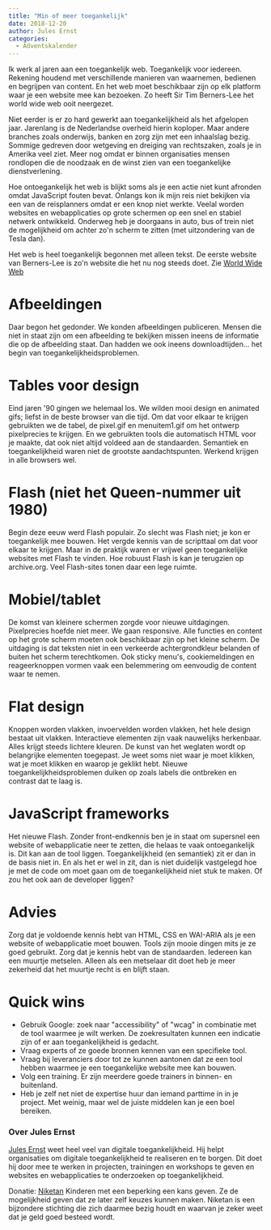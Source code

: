 ```yaml
---
title: "Min of meer toegankelijk"
date: 2018-12-20
author: Jules Ernst
categories: 
  - Adventskalender
---
```

Ik werk al jaren aan een toegankelijk web. Toegankelijk voor iedereen. Rekening houdend met verschillende manieren van waarnemen, bedienen en begrijpen van content. En het web moet beschikbaar zijn op elk platform waar je een website mee kan bezoeken. Zo heeft Sir Tim Berners-Lee het world wide web ooit neergezet.

Niet eerder is er zo hard gewerkt aan toegankelijkheid als het afgelopen jaar. Jarenlang is de Nederlandse overheid hierin koploper. Maar andere branches zoals onderwijs, banken en zorg zijn met een inhaalslag bezig. Sommige gedreven door wetgeving en dreiging van rechtszaken, zoals je in Amerika veel ziet. Meer nog omdat er binnen organisaties mensen rondlopen die de noodzaak en de winst zien van een toegankelijke dienstverlening.

Hoe ontoegankelijk het web is blijkt soms als je een actie niet kunt afronden omdat JavaScript fouten bevat. Onlangs kon ik mijn reis niet bekijken via een van de reisplanners omdat er een knop niet werkte. Veelal worden websites en webapplicaties op grote schermen op een snel en stabiel netwerk ontwikkeld. Onderweg heb je doorgaans in auto, bus of trein niet de mogelijkheid om achter zo'n scherm te zitten (met uitzondering van de Tesla dan).

Het web is heel toegankelijk begonnen met alleen tekst. De eerste website van Berners-Lee is zo'n website die het nu nog steeds doet. Zie [World Wide Web](http://info.cern.ch/hypertext/WWW/TheProject.html)

# Afbeeldingen

Daar begon het gedonder. We konden afbeeldingen publiceren. Mensen die niet in staat zijn om een afbeelding te bekijken missen ineens de informatie die op de afbeelding staat. Dan hadden we ook ineens downloadtijden... het begin van toegankelijkheidsproblemen.

# Tables voor design

Eind jaren '90 gingen we helemaal los. We wilden mooi design en animated gifs; liefst in de beste browser van die tijd. Om dat voor elkaar te krijgen gebruikten we de tabel, de pixel.gif en menuitem1.gif om het ontwerp pixelprecies te krijgen. En we gebruikten tools die automatisch HTML voor je maakte, dat ook niet altijd voldeed aan de standaarden. Semantiek en toegankelijkheid waren niet de grootste aandachtspunten. Werkend krijgen in alle browsers wel.

# Flash (niet het Queen-nummer uit 1980)

Begin deze eeuw werd Flash populair. Zo slecht was Flash niet; je kon er toegankelijk mee bouwen. Het vergde kennis van de scripttaal om dat voor elkaar te krijgen. Maar in de praktijk waren er vrijwel geen toegankelijke websites met Flash te vinden. Hoe robuust Flash is kan je terugzien op archive.org. Veel Flash-sites tonen daar een lege ruimte.

# Mobiel/tablet

De komst van kleinere schermen zorgde voor nieuwe uitdagingen. Pixelprecies hoefde niet meer. We gaan responsive. Alle functies en content op het grote scherm moeten ook beschikbaar zijn op het kleine scherm. De uitdaging is dat teksten niet in een verkeerde achtergrondkleur belanden of buiten het scherm terechtkomen. Ook sticky menu's, cookiemeldingen en reageerknoppen vormen vaak een belemmering om eenvoudig de content waar te nemen.

# Flat design

Knoppen worden vlakken, invoervelden worden vlakken, het hele design bestaat uit vlakken. Interactieve elementen zijn vaak nauwelijks herkenbaar. Alles krijgt steeds lichtere kleuren. De kunst van het weglaten wordt op belangrijke elementen toegepast. Je weet soms niet waar je moet klikken, wat je moet klikken en waarop je geklikt hebt. Nieuwe toegankelijkheidsproblemen duiken op zoals labels die ontbreken en contrast dat te laag is.

# JavaScript frameworks

Het nieuwe Flash. Zonder front-endkennis ben je in staat om supersnel een website of webapplicatie neer te zetten, die helaas te vaak ontoegankelijk is. Dit kan aan de tool liggen. Toegankelijkheid (en semantiek) zit er dan in de basis niet in. En als het er wel in zit, dan is niet duidelijk vastgelegd hoe je met de code om moet gaan om de toegankelijkheid niet stuk te maken. Of zou het ook aan de developer liggen?

# Advies

Zorg dat je voldoende kennis hebt van HTML, CSS en WAI-ARIA als je een website of webapplicatie moet bouwen. Tools zijn mooie dingen mits je ze goed gebruikt. Zorg dat je kennis hebt van de standaarden. Iedereen kan een muurtje metselen. Alleen als een metselaar dit doet heb je meer zekerheid dat het muurtje recht is en blijft staan.

# Quick wins

* Gebruik Google: zoek naar "accessibility" of "wcag" in combinatie met de tool waarmee je wilt werken. De zoekresultaten kunnen een indicatie zijn of er aan toegankelijkheid is gedacht.
* Vraag experts of ze goede bronnen kennen van een specifieke tool.
* Vraag bij leveranciers door tot ze kunnen aantonen dat ze een tool hebben waarmee je een toegankelijke website mee kan bouwen.
* Volg een training. Er zijn meerdere goede trainers in binnen- en buitenland.
* Heb je zelf net niet de expertise huur dan iemand parttime in in je project. Met weinig, maar wel de juiste middelen kan je een boel bereiken.

### Over Jules Ernst
<!-- <img src="/archief/_img/adventskalender/jules.jpg" alt="Foto van Jules Ernst" class="floating-portrait"> -->
[Jules Ernst](https://www.200ok.nl/) weet heel veel van digitale toegankelijkheid. Hij helpt organisaties om digitale toegankelijkheid te realiseren en te borgen. Dit doet hij door mee te werken in projecten, trainingen en workshops te geven en websites en webapplicaties te onderzoeken op toegankelijkheid.

Donatie: [Niketan](https://www.niketan.nl/)
Kinderen met een beperking een kans geven. Ze de mogelijkheid geven dat ze later zelf keuzes kunnen maken. Niketan is een bijzondere stichting die zich daarmee bezig houdt en waarvan je zeker weet dat je geld goed besteed wordt.
